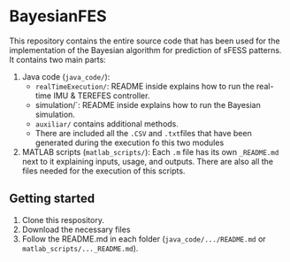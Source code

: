 # BayesianFES
This repository contains the entire source code that has been used for the implementation of the Bayesian algorithm for prediction of sFESS patterns. It contains two main parts:
  1. Java code (`java_code/`):
     - `realTimeExecution/`: README inside explains how to run the real-time IMU & TEREFES controller.
     - simulation/`:  README inside explains how to run the Bayesian simulation.
     - `auxiliar/` contains additional methods.
     - There are included all the `.CSV` and `.txt`files that have been generated during the execution fo this two modules
  3. MATLAB scripts (`matlab_scripts/`):
  Each `.m` file has its own `_README.md` next to it explaining inputs, usage, and outputs. There are also all the files needed for the execution of this scripts.
  

## Getting started
  1. Clone this respository.
  2. Download the necessary files
  3. Follow the README.md in each folder (`java_code/.../README.md` or `matlab_scripts/..._README.md`).  
